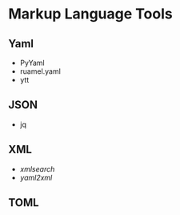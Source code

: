 # Markup Language Tools

## Yaml

- PyYaml
- ruamel.yaml
- ytt

## JSON

- jq

## XML

- _xmlsearch_
- _yaml2xml_

## TOML

